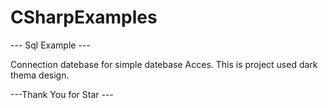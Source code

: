 # CSharpExamples

--- Sql Example ---

Connection datebase for simple datebase Acces. This is project used dark thema design. 

---Thank You for Star --- 

